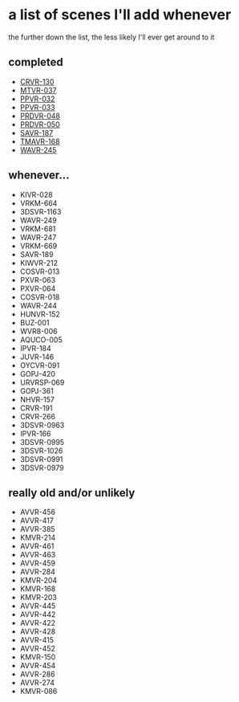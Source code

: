 # a list of scenes I'll add whenever
the further down the list, the less likely I'll ever get around to it

## completed
* [CRVR-130](https://github.com/vt-idiot/JAV-VR-JSON/blob/main/CRVR/CRVR-130.json)
* [MTVR-037](https://github.com/vt-idiot/JAV-VR-JSON/blob/main/MTVR/MTVR-037.json)
* [PPVR-032](https://github.com/vt-idiot/JAV-VR-JSON/blob/main/PPVR/PPVR-032.json)
* [PPVR-033](https://github.com/vt-idiot/JAV-VR-JSON/blob/main/PPVR/PPVR-033.json)
* [PRDVR-048](https://github.com/vt-idiot/JAV-VR-JSON/blob/main/PRDVR%20%5BPrestige%20%22PRVR%22%5D/PRDVR-048.json)
* [PRDVR-050](https://github.com/vt-idiot/JAV-VR-JSON/blob/main/PRDVR%20%5BPrestige%20%22PRVR%22%5D/PRDVR-050.json)
* [SAVR-187](https://github.com/vt-idiot/JAV-VR-JSON/blob/main/SAVR/SAVR-187.json)
* [TMAVR-168](https://github.com/vt-idiot/JAV-VR-JSON/blob/main/TMAVR/TMAVR-168.json)
* [WAVR-245](https://github.com/vt-idiot/JAV-VR-JSON/blob/main/WAVR/WAVR-245.json)


## whenever...
* KIVR-028
* VRKM-664
* 3DSVR-1163
* WAVR-249
* VRKM-681
* WAVR-247
* VRKM-669
* SAVR-189
* KIWVR-212
* COSVR-013
* PXVR-063
* PXVR-064
* COSVR-018
* WAVR-244
* HUNVR-152
* BUZ-001
* WVR8-006
* AQUCO-005
* IPVR-184
* JUVR-146
* OYCVR-091
* GOPJ-420
* URVRSP-069
* GOPJ-361
* NHVR-157
* CRVR-191
* CRVR-266
* 3DSVR-0963
* IPVR-166
* 3DSVR-0995
* 3DSVR-1026
* 3DSVR-0991
* 3DSVR-0979


## really old and/or unlikely
* AVVR-456
* AVVR-417
* AVVR-385
* KMVR-214
* AVVR-461
* AVVR-463
* AVVR-459
* AVVR-284
* KMVR-204
* KMVR-168
* KMVR-203
* AVVR-445
* AVVR-442
* AVVR-422
* AVVR-428
* AVVR-415
* AVVR-452
* KMVR-150
* AVVR-454
* AVVR-286
* AVVR-274
* KMVR-086
